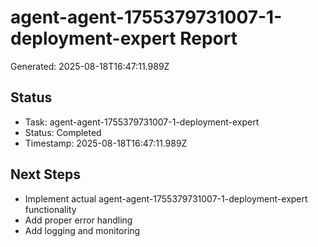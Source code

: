 # agent-agent-1755379731007-1-deployment-expert Report

Generated: 2025-08-18T16:47:11.989Z

## Status
- Task: agent-agent-1755379731007-1-deployment-expert
- Status: Completed
- Timestamp: 2025-08-18T16:47:11.989Z

## Next Steps
- Implement actual agent-agent-1755379731007-1-deployment-expert functionality
- Add proper error handling
- Add logging and monitoring
